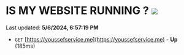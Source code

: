 # IS MY WEBSITE RUNNING ? [![](https://img.shields.io/static/v1?label=Sponsor&message=%E2%9D%A4&logo=GitHub&color=%23fe8e86)](https://github.com/sponsors/<username>)

Last updated: **5/6/2024, 6:57:19 PM**

- `GET` [https://youssefservice.me](https://youssefservice.me) - **Up** (185ms)
